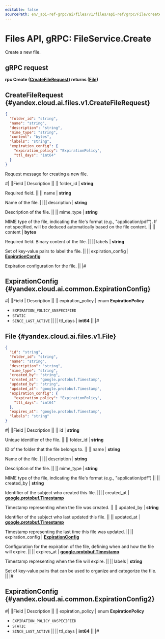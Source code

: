 ```yaml
---
editable: false
sourcePath: en/_api-ref-grpc/ai/files/v1/files/api-ref/grpc/File/create.md
---
```


# Files API, gRPC: FileService.Create

Create a new file.

## gRPC request

**rpc Create ([CreateFileRequest](#yandex.cloud.ai.files.v1.CreateFileRequest)) returns ([File](#yandex.cloud.ai.files.v1.File))**

## CreateFileRequest {#yandex.cloud.ai.files.v1.CreateFileRequest}

```json
{
  "folder_id": "string",
  "name": "string",
  "description": "string",
  "mime_type": "string",
  "content": "bytes",
  "labels": "string",
  "expiration_config": {
    "expiration_policy": "ExpirationPolicy",
    "ttl_days": "int64"
  }
}
```

Request message for creating a new file.

#|
||Field | Description ||
|| folder_id | **string**

Required field.  ||
|| name | **string**

Name of the file. ||
|| description | **string**

Description of the file. ||
|| mime_type | **string**

MIME type of the file, indicating the file's format (e.g., "application/pdf").
If not specified, will be deduced automatically based on the file content. ||
|| content | **bytes**

Required field. Binary content of the file. ||
|| labels | **string**

Set of key-value pairs to label the file. ||
|| expiration_config | **[ExpirationConfig](#yandex.cloud.ai.common.ExpirationConfig)**

Expiration configuration for the file. ||
|#

## ExpirationConfig {#yandex.cloud.ai.common.ExpirationConfig}

#|
||Field | Description ||
|| expiration_policy | enum **ExpirationPolicy**

- `EXPIRATION_POLICY_UNSPECIFIED`
- `STATIC`
- `SINCE_LAST_ACTIVE` ||
|| ttl_days | **int64** ||
|#

## File {#yandex.cloud.ai.files.v1.File}

```json
{
  "id": "string",
  "folder_id": "string",
  "name": "string",
  "description": "string",
  "mime_type": "string",
  "created_by": "string",
  "created_at": "google.protobuf.Timestamp",
  "updated_by": "string",
  "updated_at": "google.protobuf.Timestamp",
  "expiration_config": {
    "expiration_policy": "ExpirationPolicy",
    "ttl_days": "int64"
  },
  "expires_at": "google.protobuf.Timestamp",
  "labels": "string"
}
```

#|
||Field | Description ||
|| id | **string**

Unique identifier of the file. ||
|| folder_id | **string**

ID of the folder that the file belongs to. ||
|| name | **string**

Name of the file. ||
|| description | **string**

Description of the file. ||
|| mime_type | **string**

MIME type of the file, indicating the file's format (e.g., "application/pdf") ||
|| created_by | **string**

Identifier of the subject who created this file. ||
|| created_at | **[google.protobuf.Timestamp](https://developers.google.com/protocol-buffers/docs/reference/google.protobuf#timestamp)**

Timestamp representing when the file was created. ||
|| updated_by | **string**

Identifier of the subject who last updated this file. ||
|| updated_at | **[google.protobuf.Timestamp](https://developers.google.com/protocol-buffers/docs/reference/google.protobuf#timestamp)**

Timestamp representing the last time this file was updated. ||
|| expiration_config | **[ExpirationConfig](#yandex.cloud.ai.common.ExpirationConfig2)**

Configuration for the expiration of the file, defining when and how the file will expire. ||
|| expires_at | **[google.protobuf.Timestamp](https://developers.google.com/protocol-buffers/docs/reference/google.protobuf#timestamp)**

Timestamp representing when the file will expire. ||
|| labels | **string**

Set of key-value pairs that can be used to organize and categorize the file. ||
|#

## ExpirationConfig {#yandex.cloud.ai.common.ExpirationConfig2}

#|
||Field | Description ||
|| expiration_policy | enum **ExpirationPolicy**

- `EXPIRATION_POLICY_UNSPECIFIED`
- `STATIC`
- `SINCE_LAST_ACTIVE` ||
|| ttl_days | **int64** ||
|#